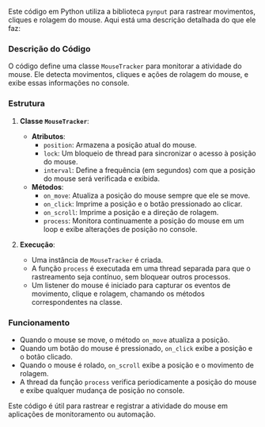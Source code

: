 Este código em Python utiliza a biblioteca `pynput` para rastrear movimentos, cliques e rolagem do mouse. Aqui está uma descrição detalhada do que ele faz:

### Descrição do Código

O código define uma classe `MouseTracker` para monitorar a atividade do mouse. Ele detecta movimentos, cliques e ações de rolagem do mouse, e exibe essas informações no console.

### Estrutura

1. **Classe `MouseTracker`**: 
   - **Atributos**:
     - `position`: Armazena a posição atual do mouse.
     - `lock`: Um bloqueio de thread para sincronizar o acesso à posição do mouse.
     - `interval`: Define a frequência (em segundos) com que a posição do mouse será verificada e exibida.
   - **Métodos**:
     - `on_move`: Atualiza a posição do mouse sempre que ele se move.
     - `on_click`: Imprime a posição e o botão pressionado ao clicar.
     - `on_scroll`: Imprime a posição e a direção de rolagem.
     - `process`: Monitora continuamente a posição do mouse em um loop e exibe alterações de posição no console.

2. **Execução**:
   - Uma instância de `MouseTracker` é criada.
   - A função `process` é executada em uma thread separada para que o rastreamento seja contínuo, sem bloquear outros processos.
   - Um listener do mouse é iniciado para capturar os eventos de movimento, clique e rolagem, chamando os métodos correspondentes na classe.

### Funcionamento
- Quando o mouse se move, o método `on_move` atualiza a posição. 
- Quando um botão do mouse é pressionado, `on_click` exibe a posição e o botão clicado.
- Quando o mouse é rolado, `on_scroll` exibe a posição e o movimento de rolagem.
- A thread da função `process` verifica periodicamente a posição do mouse e exibe qualquer mudança de posição no console.

Este código é útil para rastrear e registrar a atividade do mouse em aplicações de monitoramento ou automação.
